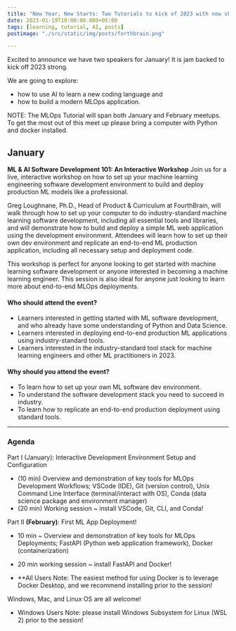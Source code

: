 ```yaml
---
title: "New Year, New Starts: Two Tutorials to kick of 2023 with new skills"
date: 2023-01-19T18:00:00.000+05:00
tags: [learning, tutorial, AI, posts]
postimage: "./src/static/img/posts/forthbrain.png"

---
```



Excited to announce we have two speakers for January!  It is jam backed to kick off 2023 strong.

We are going to explore:

* how to use AI to learn a new coding language and 
* how to build a modern MLOps application. 



NOTE: The MLOps Tutorial will span both January and February meetups. To get the most out of this meet up please bring a computer with Python and docker installed.

## January

**ML & AI Software Development 101: An Interactive Workshop**
Join us for a live, interactive workshop on how to set up your machine learning engineering software development environment to build and deploy production ML models like a professional.

Greg Loughnane, Ph.D., Head of Product & Curriculum at FourthBrain, will walk through how to set up your computer to do industry-standard machine learning software development, including all essential tools and libraries, and will demonstrate how to build and deploy a simple ML web application using the development environment. Attendees will learn how to set up their own dev environment and replicate an end-to-end ML production application, including all necessary setup and deployment code.

This workshop is perfect for anyone looking to get started with machine learning software development or anyone interested in becoming a machine learning engineer. This session is also ideal for anyone just looking to learn more about end-to-end MLOps deployments.

#### Who should attend the event?

* Learners interested in getting started with ML software development, and who already have some understanding of Python and Data Science.
* Learners interested in deploying end-to-end production ML applications using industry-standard tools.
* Learners interested in the industry-standard tool stack for machine learning engineers and other ML practitioners in 2023.

#### Why should you attend the event?

* To learn how to set up your own ML software dev environment.
* To understand the software development stack you need to succeed in industry.
* To learn how to replicate an end-to-end production deployment using standard tools.

----

### Agenda

Part I (January): Interactive Development Environment Setup and Configuration

* (10 min) Overview and demonstration of key tools for MLOps Development Workflows; VSCode (IDE), Git (version control), Unix Command Line Interface (terminal/interact with OS), Conda (data science package and environment manager)
* (20 min) Working session ~ install VSCode, Git, CLI, and Conda!

Part II **(February)**: First ML App Deployment!

* 10 min ~ Overview and demonstration of key tools for MLOps Deployments; FastAPI (Python web application framework), Docker (containerization)
* 20 min working session ~ install FastAPI and Docker!

* **All Users Note: The easiest method for using Docker is to leverage Docker Desktop, and we recommend installing prior to the session!

Windows, Mac, and Linux OS are all welcome!

* Windows Users Note: please install Windows Subsystem for Linux (WSL 2) prior to the session!

